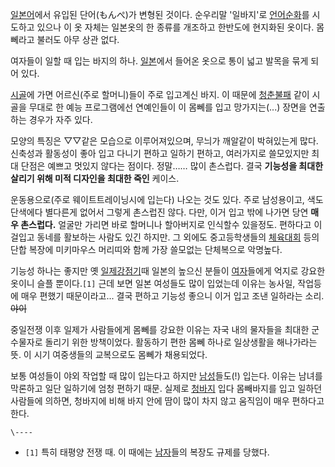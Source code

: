 [일본어](%EC%9D%BC%EB%B3%B8%EC%96%B4.md)에서 유입된 단어(もんぺ)가 변형된 것이다. 순우리말 '일바지'로
[언어순화](%EC%96%B8%EC%96%B4%EC%88%9C%ED%99%94.md)를 시도하고 있으나 이 옷 자체는 일본옷의 한
종류를 개조하고 한반도에 현지화된 옷이다. 몸뻬라고 불러도 아무 상관 없다.

여자들이 일할 때 입는 바지의 하나. [일본](%EC%9D%BC%EB%B3%B8.md)에서 들어온 옷으로 통이 넓고 발목을 묶게 되어
있다.

[시골](%EC%8B%9C%EA%B3%A8.md)에 가면 어르신(주로 할머니)들이 주로 입고계신 바지. 이 때문에
[청춘불패](%EC%B2%AD%EC%B6%98%EB%B6%88%ED%8C%A8.md) 같이 시골을 무대로 한 예능 프로그램에선
연예인들이 이 몸뻬를 입고 망가지는(...) 장면을 연출하는 경우가 자주 있다.

모양의 특징은 ▽▽같은 모습으로 이루어져있으며, 무늬가 깨알같이 박혀있는게 많다. 신축성과 활동성이 좋아 입고 다니기 편하고 일하기 편하고,
여러가지로 쓸모있지만 최대 단점은 예쁘고 멋있지 않다는 점이다. 정말…… 많이 촌스럽다. 결국 **기능성을 최대한 살리기 위해 미적 디자인을
최대한 죽인** 케이스.

운동용으로(주로 웨이트트레이닝시에 입는다) 나오는 것도 있다. 주로 남성용이고, 색도 단색에다 별다른게 없어서 그렇게 촌스럽진 않다. 다만,
이거 입고 밖에 나가면 당연 **매우 촌스럽다.** 얼굴만 가리면 바로 할머니나 할아버지로 인식할수 있을정도. 편하다고 이걸입고 동네를
활보하는 사람도 있긴 하지만. 그 외에도 중고등학생들의
[체육대회](%EC%B2%B4%EC%9C%A1%EB%8C%80%ED%9A%8C.md) 등의 단합 복장에 미키마우스 머리띠와 함께 가장
쓸모없는 단체복으로 악명높다.

기능성 하나는 좋지만 옛 [일제강점기](%EC%9D%BC%EC%A0%9C%EA%B0%95%EC%A0%90%EA%B8%B0.md)때
일본의 높으신 분들이 [여자](%EC%97%AC%EC%9E%90.md)들에게 억지로 강요한 옷이니 슬플 뿐이다.`[1]` 근데 보면
일본 여성들도 많이 입었는데 이유는 농사일, 작업등에 매우 편했기 때문이라고... 결국 편하고 기능성 좋으니 이거 입고 조낸 일하라는 소리.
<del>야이</del>

중일전쟁 이후 일제가 사람들에게 몸뻬를 강요한 이유는 자국 내의 물자들을 최대한 군수물자로 돌리기 위한 방책이었다. 활동하기 편한 몸뻬
하나로 일상생활을 해나가라는 뜻. 이 시기 여중생들의 교복으로도 몸뻬가 채용되었다.

보통 여성들이 야외 작업할 때 많이 입는다고 하지만 [남성](%EB%82%A8%EC%84%B1.md)들도(!) 입는다. 이유는 남녀를
막론하고 일단 일하기에 엄청 편하기 때문. 실제로 [청바지](%EC%B2%AD%EB%B0%94%EC%A7%80.md) 입다 몸빼바지를
입고 일하던 사람들에 의하면, 청바지에 비해 바지 안에 땀이 많이 차지 않고 움직임이 매우 편하다고 한다.

`\----`

  * `[1]` 특히 태평양 전쟁 때. 이 때에는 [남자](%EB%82%A8%EC%9E%90.md)들의 복장도 규제를 당했다.

